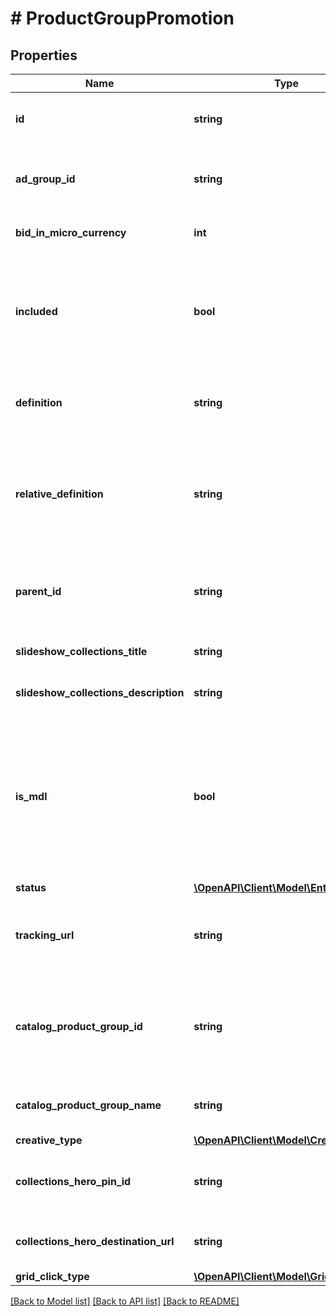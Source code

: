 # # ProductGroupPromotion

## Properties

Name | Type | Description | Notes
------------ | ------------- | ------------- | -------------
**id** | **string** | ID of the product group promotion. | [optional]
**ad_group_id** | **string** | ID of the ad group the product group belongs to. | [optional]
**bid_in_micro_currency** | **int** | The bid in micro currency. | [optional]
**included** | **bool** | True if the group is BIDDABLE, false if it should be EXCLUDED from serving ads. | [optional]
**definition** | **string** | The full product group definition path | [optional]
**relative_definition** | **string** | The definition of the product group, relative to its parent - an attribute name/value pair | [optional]
**parent_id** | **string** | The parent Product Group ID of this Product Group | [optional]
**slideshow_collections_title** | **string** | Slideshow Collections Title | [optional]
**slideshow_collections_description** | **string** | Slideshow Collections Description | [optional]
**is_mdl** | **bool** | If set to true products promoted in this product group will use the Mobile Deep Link specified in your catalog | [optional]
**status** | [**\OpenAPI\Client\Model\EntityStatus**](EntityStatus.md) |  | [optional]
**tracking_url** | **string** | Tracking template for proudct group promotions. 4000 limit | [optional]
**catalog_product_group_id** | **string** | ID of the catalogs product group that this product group promotion references | [optional]
**catalog_product_group_name** | **string** | Catalogs product group name | [optional]
**creative_type** | [**\OpenAPI\Client\Model\CreativeType**](CreativeType.md) |  | [optional]
**collections_hero_pin_id** | **string** | Hero Pin ID if this PG is promoted as a Collection | [optional]
**collections_hero_destination_url** | **string** | Collections Hero Destination Url | [optional]
**grid_click_type** | [**\OpenAPI\Client\Model\GridClickType**](GridClickType.md) |  | [optional]

[[Back to Model list]](../../README.md#models) [[Back to API list]](../../README.md#endpoints) [[Back to README]](../../README.md)
